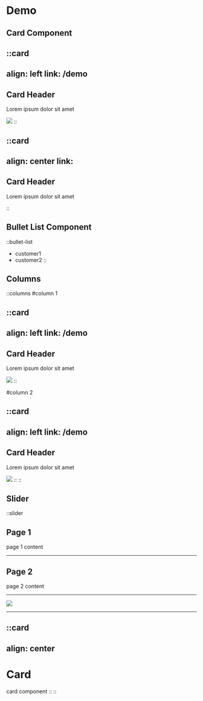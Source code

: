 # Demo

## Card Component

::card
---
align: left
link: /demo
---

## Card Header

Lorem ipsum dolor sit amet

![](https://mouseless.github.io/brand/assets/logo/svg/logo-mark-primary.svg)
::

::card
---
align: center
link:
---

## Card Header

Lorem ipsum dolor sit amet

::

## Bullet List Component

::bullet-list

- customer1
- customer2
::

## Columns

::columns
#column 1

::card
---
align: left
link: /demo
---

## Card Header

Lorem ipsum dolor sit amet

![](https://mouseless.github.io/brand/assets/logo/svg/logo-mark-primary.svg)
::

#column 2

::card
---
align: left
link: /demo
---

## Card Header

Lorem ipsum dolor sit amet

![](https://mouseless.github.io/brand/assets/logo/svg/logo-mark-primary.svg)
::
::

## Slider

::slider

## Page 1

page 1 content

---

## Page 2

page 2 content

---

![](https://mouseless.github.io/brand/assets/logo/svg/logo-mark-primary.svg)

---

::card
---
align: center
---
# Card

card component
::
::
